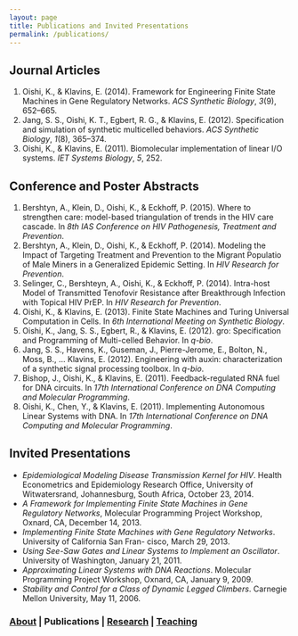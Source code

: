 ```yaml
---
layout: page
title: Publications and Invited Presentations
permalink: /publications/
---
```


<h2 id="journal-articles">Journal Articles</h2>
<ol class="bibliography"><li><span id="oishi2014framework">Oishi, K., &amp; Klavins, E. (2014). Framework for Engineering Finite State Machines in Gene Regulatory Networks. <i>ACS Synthetic Biology</i>, <i>3</i>(9), 652–665.</span></li>
<li><span id="jang2012specification">Jang, S. S., Oishi, K. T., Egbert, R. G., &amp; Klavins, E. (2012). Specification and simulation of synthetic multicelled behaviors. <i>ACS Synthetic Biology</i>, <i>1</i>(8), 365–374.</span></li>
<li><span id="oishi2011biomolecular">Oishi, K., &amp; Klavins, E. (2011). Biomolecular implementation of linear I/O systems. <i>IET Systems Biology</i>, <i>5</i>, 252.</span></li></ol>

<h2 id="conference-and-poster-abstracts">Conference and Poster Abstracts</h2>
<ol class="bibliography"><li><span id="pOishi2015">Bershtyn, A., Klein, D., Oishi, K., &amp; Eckhoff, P. (2015). Where to strengthen care: model-based triangulation of trends in the HIV care cascade. In <i>8th IAS Conference on HIV Pathogenesis, Treatment and Prevention</i>.</span></li>
<li><span id="pOishi2014a">Bershtyn, A., Klein, D., Oishi, K., &amp; Eckhoff, P. (2014). Modeling the Impact of Targeting Treatment and Prevention to the Migrant Populatio of Male Miners in a Generalized Epidemic Setting. In <i>HIV Research for Prevention</i>.</span></li>
<li><span id="pOishi2014b">Selinger, C., Bershteyn, A., Oishi, K., &amp; Eckhoff, P. (2014). Intra-host Model of Transmitted Tenofovir Resistance after Breakthrough Infection with Topical HIV PrEP. In <i>HIV Research for Prevention</i>.</span></li>
<li><span id="pOishi2013">Oishi, K., &amp; Klavins, E. (2013). Finite State Machines and Turing Universal Computation in Cells. In <i>6th International Meeting on Synthetic Biology</i>.</span></li>
<li><span id="pOishi2012a">Oishi, K., Jang, S. S., Egbert, R., &amp; Klavins, E. (2012). gro: Specification and Programming of Multi-celled Behavior. In <i>q-bio</i>.</span></li>
<li><span id="pOishi2012b">Jang, S. S., Havens, K., Guseman, J., Pierre-Jerome, E., Bolton, N., Moss, B., … Klavins, E. (2012). Engineering with auxin: characterization of a synthetic signal processing toolbox. In <i>q-bio</i>.</span></li>
<li><span id="pOishi2011a">Bishop, J., Oishi, K., &amp; Klavins, E. (2011). Feedback-regulated RNA fuel for DNA circuits. In <i>17th International Conference on DNA Computing and Molecular Programming</i>.</span></li>
<li><span id="pOishi2011b">Oishi, K., Chen, Y., &amp; Klavins, E. (2011). Implementing Autonomous Linear Systems with DNA. In <i>17th International Conference on DNA Computing and Molecular Programming</i>.</span></li></ol>

## Invited Presentations ##
* *Epidemiological Modeling Disease Transmission Kernel for HIV*.  Health Econometrics and Epidemiology Research Office, University of Witwatersrand, Johannesburg, South Africa, October 23, 2014.
* *A Framework for Implementing Finite State Machines in Gene Regulatory Networks*, Molecular Programming Project Workshop, Oxnard, CA, December 14, 2013.
* *Implementing Finite State Machines with Gene Regulatory Networks*.  University of California San Fran- cisco, March 29, 2013.
* *Using See-Saw Gates and Linear Systems to Implement an Oscillator*.  University of Washington, January 21, 2011.
* *Approximating Linear Systems with DNA Reactions*.  Molecular Programming Project Workshop, Oxnard, CA, January 9, 2009.
* *Stability and Control for a Class of Dynamic Legged Climbers*.  Carnegie Mellon University, May 11, 2006.


### [About](/about) | Publications | [Research](/research) | [Teaching](/teaching) ###
